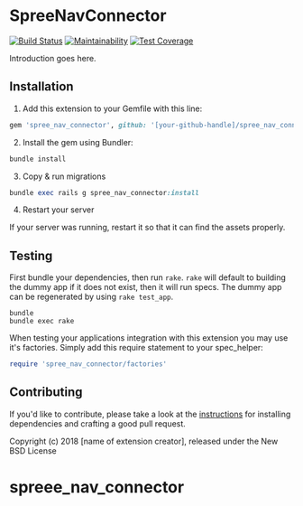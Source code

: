 SpreeNavConnector
=================

[![Build Status](https://travis-ci.org/eugenmueller/spree_nav_connector.svg?branch=master)](https://travis-ci.org/eugenmueller/spree_nav_connector)
[![Maintainability](https://api.codeclimate.com/v1/badges/fc3cbcd89affe1b0c38f/maintainability)](https://codeclimate.com/github/eugenmueller/spree_nav_connector/maintainability)
[![Test Coverage](https://api.codeclimate.com/v1/badges/fc3cbcd89affe1b0c38f/test_coverage)](https://codeclimate.com/github/eugenmueller/spree_nav_connector/test_coverage)

Introduction goes here.

## Installation

1. Add this extension to your Gemfile with this line:
  ```ruby
  gem 'spree_nav_connector', github: '[your-github-handle]/spree_nav_connector'
  ```

2. Install the gem using Bundler:
  ```ruby
  bundle install
  ```

3. Copy & run migrations
  ```ruby
  bundle exec rails g spree_nav_connector:install
  ```

4. Restart your server

  If your server was running, restart it so that it can find the assets properly.

## Testing

First bundle your dependencies, then run `rake`. `rake` will default to building the dummy app if it does not exist, then it will run specs. The dummy app can be regenerated by using `rake test_app`.

```shell
bundle
bundle exec rake
```

When testing your applications integration with this extension you may use it's factories.
Simply add this require statement to your spec_helper:

```ruby
require 'spree_nav_connector/factories'
```


## Contributing

If you'd like to contribute, please take a look at the
[instructions](CONTRIBUTING.md) for installing dependencies and crafting a good
pull request.

Copyright (c) 2018 [name of extension creator], released under the New BSD License
# spreee_nav_connector
